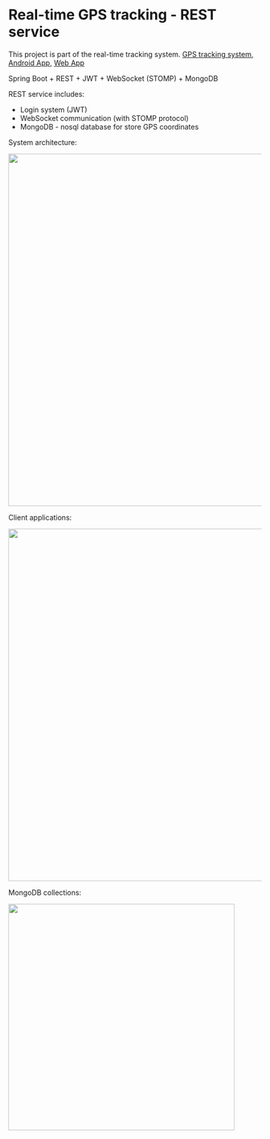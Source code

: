 # Real-time GPS tracking - REST service

This project is part of the real-time tracking system. 
[GPS tracking system](https://github.com/radd/rest-service-gps), [Android App](https://github.com/radd/gps-android-app), [Web App](https://github.com/radd/gps-webapp-nodejs)

Spring Boot + REST + JWT + WebSocket (STOMP) + MongoDB

REST service includes:
- Login system (JWT)
- WebSocket communication (with STOMP protocol)
- MongoDB - nosql database for store GPS coordinates 

System architecture:

<img src="https://radd.github.io/other/images/gps-rest/architecture.jpg" width="700" >

Client applications:

<img src="https://radd.github.io/other/images/gps-rest/screens.jpg" width="700" >

MongoDB collections:

<img src="https://radd.github.io/other/images/gps-rest/mongodb_schema.jpg" width="450" >
